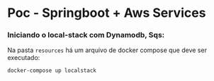 # Poc - Springboot + Aws Services

### Iniciando o local-stack com Dynamodb, Sqs:
Na pasta `resources` há um arquivo de docker compose que deve ser executado:
```bash
docker-compose up localstack
```

